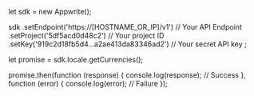 let sdk = new Appwrite();

sdk
    .setEndpoint('https://[HOSTNAME_OR_IP]/v1') // Your API Endpoint
    .setProject('5df5acd0d48c2') // Your project ID
    .setKey('919c2d18fb5d4...a2ae413da83346ad2') // Your secret API key
;

let promise = sdk.locale.getCurrencies();

promise.then(function (response) {
    console.log(response); // Success
}, function (error) {
    console.log(error); // Failure
});